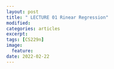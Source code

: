 ```yaml
---
layout: post
title: " LECTURE 01 Rinear Regression"
modified:
categories: articles
excerpt:
tags: [CS229n]
image:
  feature:
date: 2022-02-22
---
```


